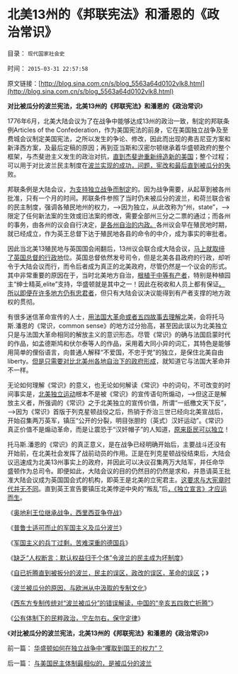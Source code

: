 # 北美13州的《邦联宪法》和潘恩的《政治常识》

目录： `现代国家社会史` 

时间： `2015-03-31 22:57:58` 

原文链接：[http://blog.sina.com.cn/s/blog_5563a64d0102vlk8.html](http://blog.sina.com.cn/s/blog_5563a64d0102vlk8.html)

**对比被瓜分的波兰宪法，北美13州的《邦联宪法》和潘恩的《政治常识**》

1776年6月，北美大陆会议为了在战争中能够达成13州的政治一致，制定的邦联条例Articles of the
Confederation，作为美国宪法的前身，它在美国独立战争及至费城会议制定美国宪法，之所以发生的争论、修改，因此而出现的弗吉尼亚方案和新泽西方案，及最后定稿的原因；再到亚当斯和汉密尔顿继承着华盛顿政府的整个框架，与杰斐逊主义发生的政治对抗，[直到杰斐逊重新缔造新的美国](../../../2011/5/7/美国一党独大的弗吉尼亚王朝.md)；整个过程；可以用于对比波兰民主制度在[波兰实现的成功，问题，宪改和最后直到被瓜分的失](../../../2015/3/28/波兰被瓜分的原因，与欧洲从中汲取的专制文化；.md)败。

邦联条例是大陆会议，[为支持独立战争而制定](../../../2011/5/8/北美独立战争简析《爱国者》真假情节.md)的。因为战争需要，从起草到被各州批准，只有一个月的时间。邦联条件参照了当时仍未被瓜分的波兰，和荷兰联合省的民主制度，强调各殖民地州的权力，——>因为独立，从此改称为“州，state”，——>限定了任何新法案的生效或旧法案的修改，需要全部州三分之二票的通过；而各州的事务，由各州的议会自行决定，[是各州自治的内政。](../../../2015/3/20/任何革命为目的的总体党及其主义，都天然不具合法性；.md)各州议会早在殖民地时期，就已经成立，作为英王总督下达于殖民地各县的命令的中介，成为事实的审批者。

因此当北美13殖民地与英国国会闹翻后，13州议会联合成大陆会议，[马上就取缔了英国总督的行政地](../../../2015/3/17/总体党如果不是邪恶的，就是不必要的；.md)位。英国总督依然发号司令，但是北美各县政府的行政，却听令于大陆会议而行，而令后者成为真正的北美政府，尽管仍然是一个议会的形式。其中非常重要的原因在于，当时北美地方自治，[根植于中等有产者](../../../2015/1/8/所谓“中产阶级”的歧义，“中等有产者”与“中等权利者”不同.md)，特别是种植园主“绅士精英,elite”支持，华盛顿就是其中之一！因此在税收和人员上都有保证[。所以即便在许多地方仍有忠君者](../../../2011/2/7/君权神授的爱国和国民社会的公德.md)，但只有大陆会议决议能得到有产者支撑的地方政权的贯彻。

有很多迷信革命宣传的人士，[用法国大革命或者五四故事去理解北](../../../2013/8/25/带路党的炼狱和沉沦.md)美，会将托马斯.潘恩的《常识，common
sense》的地方过分抬高，甚至因此误以为北美独立只是与法国大革命相同的解放主义的意识形态。尽管《常识》的确与法国启蒙时代的作品，如孟德斯鸠和伏尔泰等人的作品，采用着大同小异的词汇，其特色是能够用简单的俚俗语言，向普通人解释“不爱国，不忠于党”的独立，是保住北美自由liberty。[但是只需要对比北美州各地自治下的政府形成](../../../2011/9/27/首创土地私有的马萨诸塞符合国民主权原理.md)，就知道它与法国大革命并不一样。

无论如何理解《常识》的意义，也无论如何解读《常识》中的词句，不可改变的时间事实是，[北美独立运动](../../../2008/3/22/《爱国者》后谈北美独立战争的政治经济外交军事史.md)根本不是被《常识》的宣传语句所煽动，——>但这正是解放主义者，所强调的《常识》之于北美独立的宣传价值，所谓“一纸檄文天下反”，——>因为《常识》首版于列克星顿战役之后，热销于乔治三世已经向北美宣战后，开始召集两万英军，镇压“公开的分裂，明目张胆的（英式）汉奸运动”。《常识》真正价值不是煽动革命，而是让震恐于“汉奸帽子”的人知道，[原来臣民可以独立](../../../2011/5/8/北美独立战争英国真的万恶不赦吗？.md)！

托马斯.潘恩的《常识》的真正意义，是在战争已经明确开始后，主要战斗还没有开始前，在北美社会发挥了战前动员的作用。正是在列克星顿战役结束后，大陆会议迅速成为北美13州事实上的政府，并因此可以决议召集两万大陆军，并任命华盛顿作为总司令。即便如此，大陆会议的目的仍然目的仍然是求和，并恳请英王批准大陆会议成为英国国会式的机构，即英王是北美的立宪君主。[这要求与大宪章时代并无不同](../../../2011/3/9/英王why对大宪章有诚信？法国弱在那里？.md)。直到英王宣告要镇压北美悖逆中央的“叛乱”后[，《独立宣言》才应运而生](../../../2012/3/3/美国电影《爱国者》中的革命，改良，独立的法学概念.md)。

《[奥地利王位继承战争，西里西亚争夺战](../../../2015/3/14/奥地利王位继承战争，西里西亚争夺战.md)》

《[普鲁士适可而止的军国主义及瓜分波兰](../../../2015/3/15/普鲁士适可而止的军国主义及瓜分波兰.md)》

《[军国主义的兵丁过剩，苦难深重的德国兵](../../../2015/3/16/军国主义的兵丁过剩，苦难深重的德国兵；.md)》

《[缺乏“人权断言：默认权益归于个体”令波兰的民主成为坏制度](../../../2015/3/26/波兰迅速衰落，直到被瓜分的原因.md)》

《[自已折腾直到被扳分的波兰，民主的误区，政改的误区，革命的误区](../../../2015/3/27/被瓜分的波兰，民主的误区，政改的误区，革命的误区；.md)**；**》

《[波兰被瓜分的原因，与欧洲从中汲取的专制文化](../../../2015/3/28/波兰被瓜分的原因，与欧洲从中汲取的专制文化；.md)》

《[西东方专制传统对“波兰被瓜分”的错误解读，中国的“辛亥五四救亡折腾”](../../../2015/3/29/为什么美国没有被瓜分？波兰却被瓜分？.md)》

《[公有体制下的民粹政治，宁左勿右，保守定律](../../../2015/3/30/与美国民主体制最相似的，是被瓜分的波兰.md)》

《**对比被瓜分的波兰宪法，北美13州的《邦联宪法》和潘恩的《政治常识**》》

前一篇： [华盛顿如何在独立战争中“攫取到国王的权力”？](../../../2015/4/1/华盛顿如何在独立战争中“攫取到国王的权力”？.md)

后一篇： [与美国民主体制最相似的，是被瓜分的波兰](../../../2015/3/30/与美国民主体制最相似的，是被瓜分的波兰.md)

